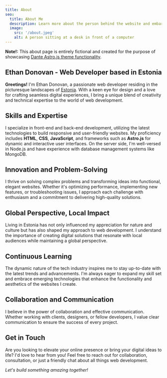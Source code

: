 ```yaml
---
title: About
seo:
  title: About Me
  description: Learn more about the person behind the website and embark on a journey of inspiration and shared experiences.
  image:
    src: '/about.jpeg'
    alt: A person sitting at a desk in front of a computer
---
```


<!-- ![Alt text for image](/about.jpeg) -->

**Note!:** This about page is entirely fictional and created for the purpose of showcasing [Dante Astro.js theme functionality](https://justgoodui.com/astro-themes/dante/).

## Ethan Donovan - Web Developer based in Estonia

**Greetings!** I'm Ethan Donovan, a passionate web developer residing in the picturesque landscapes of [Estonia](https://en.wikipedia.org/wiki/Estonia). With a keen eye for design and a love for crafting seamless digital experiences, I bring a unique blend of creativity and technical expertise to the world of web development.

## Skills and Expertise

I specialize in front-end and back-end development, utilizing the latest technologies to build responsive and user-friendly websites. My proficiency includes **HTML**, **CSS**, **JavaScript**, and frameworks such as **Astro.js** for dynamic and interactive user interfaces. On the server side, I'm well-versed in Node.js and have experience with database management systems like MongoDB.

## Innovation and Problem-Solving

I thrive on solving complex problems and transforming ideas into functional, elegant websites. Whether it's optimizing performance, implementing new features, or troubleshooting issues, I approach each challenge with enthusiasm and a commitment to delivering high-quality solutions.

## Global Perspective, Local Impact

Living in Estonia has not only influenced my appreciation for nature and culture but has also shaped my approach to web development. I understand the importance of creating digital solutions that resonate with local audiences while maintaining a global perspective.

## Continuous Learning

The dynamic nature of the tech industry inspires me to stay up-to-date with the latest trends and advancements. I'm always eager to expand my skill set and embrace emerging technologies that enhance the functionality and aesthetics of the websites I create.

## Collaboration and Communication

I believe in the power of collaboration and effective communication. Whether working with clients, designers, or fellow developers, I value clear communication to ensure the success of every project.

## Get in Touch

Are you looking to elevate your online presence or bring your digital ideas to life? I'd love to hear from you! Feel free to reach out for collaboration, consultation, or just a friendly chat about all things web development.

_Let's build something amazing together!_
